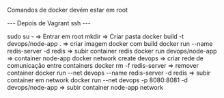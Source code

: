 Comandos de docker devém estar em root

--- Depois de Vagrant ssh ---

sudo su - => Entrar em root
mkdir => Criar pasta
docker build -t devops/node-app . => criar imagem docker com build
docker run --name redis-server -d redis => subir container redis
docker run devops/node-app => container node-app
docker network create devops => criar rede de comunicação entre containers
docker rm -f redis-server => remover container
docker run --net devops --name redis-server -d redis => subir container em network
docker run --net devops -p 8080:8081 -d devops/node-app => subir container node-app network